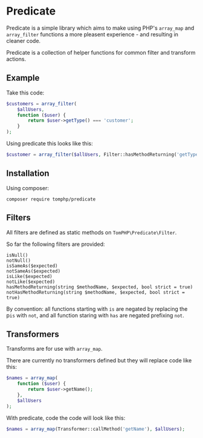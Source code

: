 # Predicate

Predicate is a simple library which aims to make using PHP's `array_map` and
`array_filter` functions a more pleasent experience - and resulting in cleaner
code.

Predicate is a collection of helper functions for common filter and transform
actions.

## Example

Take this code:

```php
$customers = array_filter(
    $allUsers,
    function ($user) {
        return $user->getType() === 'customer';
    }
);
```

Using predicate this looks like this:

```php
$customer = array_filter($allUsers, Filter::hasMethodReturning('getType', 'customer'));
```

## Installation

Using composer:

`composer require tomphp/predicate`

## Filters

All filters are defined as static methods on `TomPHP\Predicate\Filter`.

So far the following filters are provided:

```
isNull()
notNull()
isSameAs($expected)
notSameAs($expected)
isLike($expected)
notLike($expected)
hasMethodReturning(string $methodName, $expected, bool strict = true)
notHasMethodReturning(string $methodName, $expected, bool strict = true)
```

By convention: all functions starting with `is` are negated by replacing the
p`is` with `not`, and all function staring with `has` are negated prefixing
`not`.

## Transformers

Transforms are for use with `array_map`.

There are currently no transformers defined but they will replace code like
this:

```php
$names = array_map(
    function ($user) {
        return $user->getName();
    },
    $allUsers
);
```

With predicate, code the code will look like this:

```php
$names = array_map(Transformer::callMethod('getName'), $allUsers);
```
